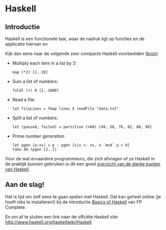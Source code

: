 # Haskell

## Introductie

Haskell is een functionele taal, waar de nadruk ligt op functies en de
applicatie hiervan en 

Kijk dan eens naar de volgende zeer compacte Haskell voorbeelden
([bron](http://blog.fogus.me/2011/06/03/10-haskell-one-liners-to-impress-your-friends/)):

* Multiply each item in a list by 2:

      map (*2) [1..10]

* Sum a list of numbers:

      foldl (+) 0 [1..1000]

* Read a file:

      let fileLines = fmap lines $ readFile "data.txt"

* Split a list of numbers:

      let (passed, failed) = partition (>60) [49, 58, 76, 82, 88, 90]

* Prime number generation

      let pgen (p:xs) = p : pgen [x|x <- xs, x `mod` p > 0]
      take 40 (pgen [2..])

Voor de wat ervaardere programmeurs, die zich afvragen of ze Haskell in de
praktijk kunnen gebruiken is dit een goed [overzicht van de sterke punten van
Haskell](http://amtal.github.io/2011/08/25/why-haskell-is-kinda-cool.html).


## Aan de slag!

Het is tijd om zelf eens te gaan spelen met Haskell. Dat kan geheel online (je
hoeft niks te installeren!) bij de introductie [Basics of
Haskell](https://www.fpcomplete.com/school/basics-of-haskell) van FP Complete.

En om af te sluiten een link naar de offciële Haskell site:
<http://www.haskell.org/haskellwiki/Haskell>.

